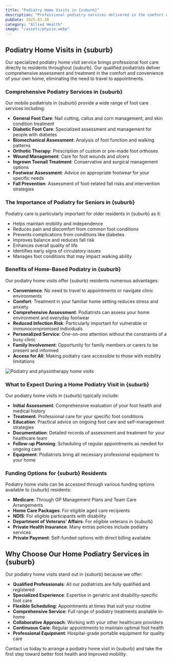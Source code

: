 ```yaml
---
title: "Podiatry Home Visits in {suburb}"
description: "Professional podiatry services delivered in the comfort of your home in {suburb}. Our qualified podiatrists provide comprehensive foot care to enhance mobility, comfort, and overall foot health."
pubDate: 2025-03-28
category: "Allied Health"
image: "/assets/physio.webp"
---
```


## Podiatry Home Visits in {suburb}

Our specialized podiatry home visit service brings professional foot care directly to residents throughout {suburb}. Our qualified podiatrists deliver comprehensive assessment and treatment in the comfort and convenience of your own home, eliminating the need to travel to appointments.

### Comprehensive Podiatry Services in {suburb}

Our mobile podiatrists in {suburb} provide a wide range of foot care services including:

- **General Foot Care**: Nail cutting, callus and corn management, and skin condition treatment
- **Diabetic Foot Care**: Specialized assessment and management for people with diabetes
- **Biomechanical Assessment**: Analysis of foot function and walking patterns
- **Orthotic Therapy**: Prescription of custom or pre-made foot orthoses
- **Wound Management**: Care for foot wounds and ulcers
- **Ingrown Toenail Treatment**: Conservative and surgical management options
- **Footwear Assessment**: Advice on appropriate footwear for your specific needs
- **Fall Prevention**: Assessment of foot-related fall risks and intervention strategies

### The Importance of Podiatry for Seniors in {suburb}

Podiatry care is particularly important for older residents in {suburb} as it:

- Helps maintain mobility and independence
- Reduces pain and discomfort from common foot conditions
- Prevents complications from conditions like diabetes
- Improves balance and reduces fall risk
- Enhances overall quality of life
- Identifies early signs of circulatory issues
- Manages foot conditions that may impact walking ability

### Benefits of Home-Based Podiatry in {suburb}

Our podiatry home visits offer {suburb} residents numerous advantages:

- **Convenience**: No need to travel to appointments or navigate clinic environments
- **Comfort**: Treatment in your familiar home setting reduces stress and anxiety
- **Comprehensive Assessment**: Podiatrists can assess your home environment and everyday footwear
- **Reduced Infection Risk**: Particularly important for vulnerable or immunocompromised individuals
- **Personalized Service**: One-on-one attention without the constraints of a busy clinic
- **Family Involvement**: Opportunity for family members or carers to be present and informed
- **Access for All**: Making podiatry care accessible to those with mobility limitations

![Podiatry and physiotherapy home visits](/assets/physio.webp)

### What to Expect During a Home Podiatry Visit in {suburb}

Our podiatry home visits in {suburb} typically include:

- **Initial Assessment**: Comprehensive evaluation of your foot health and medical history
- **Treatment**: Professional care for your specific foot conditions
- **Education**: Practical advice on ongoing foot care and self-management strategies
- **Documentation**: Detailed records of assessment and treatment for your healthcare team
- **Follow-up Planning**: Scheduling of regular appointments as needed for ongoing care
- **Equipment**: Podiatrists bring all necessary professional equipment to your home

### Funding Options for {suburb} Residents

Podiatry home visits can be accessed through various funding options available to {suburb} residents:

- **Medicare**: Through GP Management Plans and Team Care Arrangements
- **Home Care Packages**: For eligible aged care recipients
- **NDIS**: For eligible participants with disability
- **Department of Veterans' Affairs**: For eligible veterans in {suburb}
- **Private Health Insurance**: Many extras policies include podiatry services
- **Private Payment**: Self-funded options with direct billing available

## Why Choose Our Home Podiatry Services in {suburb}

Our podiatry home visits stand out in {suburb} because we offer:

- **Qualified Professionals**: All our podiatrists are fully qualified and registered
- **Specialized Experience**: Expertise in geriatric and disability-specific foot care
- **Flexible Scheduling**: Appointments at times that suit your routine
- **Comprehensive Service**: Full range of podiatry treatments available in-home
- **Collaborative Approach**: Working with your other healthcare providers
- **Continuous Care**: Regular appointments to maintain optimal foot health
- **Professional Equipment**: Hospital-grade portable equipment for quality care

Contact us today to arrange a podiatry home visit in {suburb} and take the first step toward better foot health and improved mobility. 